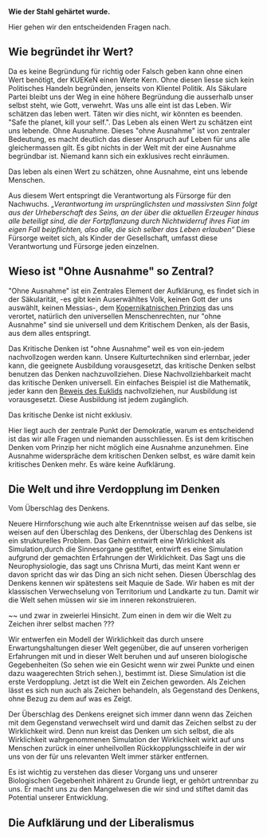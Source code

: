 **Wie der Stahl gehärtet wurde.**

Hier gehen wir den entscheidenden Fragen nach.

Wie begründet ihr Wert?
-----------------------

Da es keine Begründung für richtig oder Falsch geben kann ohne einen
Wert benötigt, der KUEKeN einen Werte Kern. Ohne diesen liesse sich kein
Politisches Handeln begründen, jenseits von Klientel Politik. Als
Säkulare Partei bleibt uns der Weg in eine höhere Begründung die
ausserhalb unser selbst steht, wie Gott, verwehrt. Was uns alle eint ist
das Leben. Wir schätzen das leben wert. Täten wir dies nicht, wir
könnten es beenden. "Safe the planet, kill your self.". Das Leben als
einen Wert zu schätzen eint uns lebende. Ohne Ausnahme. Dieses "ohne
Ausnahme" ist von zentraler Bedeutung, es macht deutlich das dieser
Anspruch auf Leben für uns alle gleichermassen gilt. Es gibt nichts in
der Welt mit der eine Ausnahme begründbar ist. Niemand kann sich ein
exklusives recht einräumen.

Das leben als einen Wert zu schätzen, ohne Ausnahme, eint uns lebende
Menschen.

Aus diesem Wert entspringt die Verantwortung als Fürsorge für den
Nachwuchs. *„Verantwortung im ursprünglichsten und massivsten Sinn folgt
aus der Urheberschaft des Seins, an der über die aktuellen Erzeuger
hinaus alle beteiligt sind, die der Fortpflanzung durch Nichtwiderruf
ihres Fiat im eigen Fall beipflichten, also alle, die sich selber das
Leben erlauben“* Diese Fürsorge weitet sich, als Kinder der
Gesellschaft, umfasst diese Verantwortung und Fürsorge jeden einzelnen.

Wieso ist "Ohne Ausnahme" so Zentral?
-------------------------------------

"Ohne Ausnahme" ist ein Zentrales Element der Aufklärung, es findet sich
in der Säkularität, -es gibt kein Auserwähltes Volk, keinen Gott der uns
auswählt, keinen Messias-, dem [Kopernikatnischen
Prinzips](https://de.wikipedia.org/wiki/Kopernikanisches_Prinzip) das
uns verortet, natürlich den universellen Menschenrechten, nur "ohne
Ausnahme" sind sie universell und dem Kritischem Denken, als der Basis,
aus dem alles entspringt.

Das Kritische Denken ist "ohne Ausnahme" weil es von ein-jedem
nachvollzogen werden kann. Unsere Kulturtechniken sind erlernbar, jeder
kann, die geeignete Ausbildung vorausgesetzt, das kritische Denken
selbst benutzen das Denken nachzuvollziehen. Diese Nachvollziehbarkeit
macht das kritische Denken universell. Ein einfaches Beispiel ist die
Mathematik, jeder kann den [Beweis des
Euklids](https://de.wikipedia.org/wiki/Beweis_der_Irrationalit%C3%A4t_der_Wurzel_aus_2_bei_Euklid)
nachvollziehen, nur Ausbildung ist vorausgesetzt. Diese Ausbildung ist
jedem zugänglich.

Das kritische Denke ist nicht exklusiv.

Hier liegt auch der zentrale Punkt der Demokratie, warum es entscheidend
ist das wir alle Fragen und niemanden ausschliessen. Es ist dem
kritischen Denken vom Prinzip her nicht möglich eine Ausnahme
anzunehmen. Eine Ausnahme widerspräche dem kritischen Denken selbst, es
wäre damit kein kritisches Denken mehr. Es wäre keine Aufklärung.

Die Welt und ihre Verdopplung im Denken
---------------------------------------

Vom Überschlag des Denkens.

Neuere Hirnforschung wie auch alte Erkenntnisse weisen auf das selbe,
sie weisen auf den Überschlag des Denkens, der Überschlag des Denkens
ist ein strukturelles Problem. Das Gehirn entwirft eine Wirklichkeit als
Simulation,durch die Sinnesorgane gestiftet, entwirft es eine Simulation
aufgrund der gemachten Erfahrungen der Wirklichkeit. Das Sagt uns die
Neurophysiologie, das sagt uns Chrisna Murti, das meint Kant wenn er
davon spricht das wir das Ding an sich nicht sehen. Diesen Überschlag
des Denkens kennen wir spätestens seit Maquie de Sade. Wir haben es mit
der klassischen Verwechselung von Territorium und Landkarte zu tun.
Damit wir die Welt sehen müssen wir sie im inneren rekonstruieren.

~~ und zwar in zweierlei Hinsicht. Zum einen in dem wir die Welt zu
Zeichen ihrer selbst machen ???

Wir entwerfen ein Modell der Wirklichkeit das durch unsere
Erwartungshaltungen dieser Welt gegenüber, die auf unseren vorherigen
Erfahrungen mit und in dieser Welt beruhen und auf unseren biologische
Gegebenheiten (So sehen wie ein Gesicht wenn wir zwei Punkte und einen
dazu waagerechten Strich sehen.), bestimmt ist. Diese Simulation ist die
erste Verdopplung. Jetzt ist die Welt ein Zeichen geworden. Als Zeichen
lässt es sich nun auch als Zeichen behandeln, als Gegenstand des
Denkens, ohne Bezug zu dem auf was es Zeigt.

Der Überschlag des Denkens ereignet sich immer dann wenn das Zeichen mit
dem Gegenstand verwechselt wird und damit das Zeichen selbst zu der
Wirklichkeit wird. Denn nun kreist das Denken um sich selbst, die als
Wirklichkeit wahrgenommenen Simulation der Wirklichkeit wirkt auf uns
Menschen zurück in einer unheilvollen Rückkopplungsschleife in der wir
uns von der für uns relevanten Welt immer stärker entfernen.

Es ist wichtig zu verstehen das dieser Vorgang uns und unserer
Biologischen Gegebenheit inhärent zu Grunde liegt, er gehört untrennbar
zu uns. Er macht uns zu den Mangelwesen die wir sind und stiftet damit
das Potential unserer Entwicklung.

Die Aufklärung und der Liberalismus
-----------------------------------
